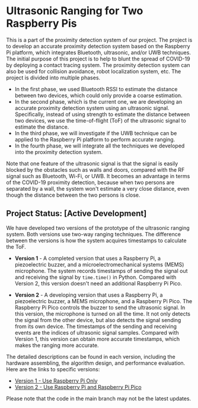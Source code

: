# Ultrasonic Ranging for Two Raspberry Pis

This is a part of the proximity detection system of our project. The project is to develop an accurate proximity detection system based on the Raspberry Pi platform, which integrates Bluetooth, ultrasonic, and/or UWB techniques. The initial purpose of this project is to help to blunt the spread of COVID-19 by deploying a contact tracing system. The proximity detection system can also be used for collision avoidance, robot localization system, etc.  The project is divided into multiple phases. 
* In the first phase, we used Bluetooth RSSI to estimate the distance between two devices, which could only provide a coarse estimation. 
* In the second phase, which is the current one, we are developing an accurate proximity detection system using an ultrasonic signal. Specifically, instead of using strength to estimate the distance between two devices, we use the time-of-flight (ToF) of the ultrasonic signal to estimate the distance. 
* In the third phase, we will investigate if the UWB technique can be applied to the Raspberry Pi platform to perform accurate ranging. 
* In the fourth phase, we will integrate all the techniques we developed into the proximity detection system. 

Note that one feature of the ultrasonic signal is that the signal is easily blocked by the obstacles such as walls and doors, compared with the RF signal such as Bluetooth, Wi-Fi, or UWB. It becomes an advantage in terms of the COVID-19 proximity detection, because when two persons are separated by a wall,  the system won't estimate a very close distance, even though the distance between the two persons is close.


## Project Status: [Active Development]

We have developed two versions of the prototype of the ultrasonic ranging system. Both versions use two-way ranging techniques. The difference between the versions is how the system acquires timestamps to calculate the ToF. 

* **Version 1** -  A completed version that uses a Raspberry Pi,  a piezoelectric buzzer, and a microelectromechanical systems (MEMS) microphone. The system records timestamps of sending the signal out and receiving the signal by `time.time()` in Python. Compared with Version 2, this version doesn't need an additional Raspberry Pi Pico. 

* **Version 2** - A developing version that uses a Raspberry Pi,  a piezoelectric buzzer, a MEMS microphone, and a Raspberry Pi Pico. The Raspberry Pi Pico controls the buzzer to send the ultrasonic signal. In this version, the microphone is turned on all the time. It not only detects the signal from the other device, but also detects the signal sending from its own device. The timestamps of the sending and receiving events are the indices of ultrasonic signal samples. Compared with Version 1, this version can obtain more accurate timestamps, which makes the ranging more accurate. 

The detailed descriptions can be found in each version, including the hardware assembling, the algorithm design, and performance evaluation. Here are the links to specific versions:
* [Version 1 - Use Raspberry Pi Only](https://github.com/ececli/Ultrasonic_Ranging/tree/RPi-4B-Only)
* [Version 2 - Use Raspberry Pi and Raspberry Pi Pico](https://github.com/ececli/Ultrasonic_Ranging/tree/RPi-4B-and-RPi-Pico)

Please note that the code in the main branch may not be the latest updates. 

